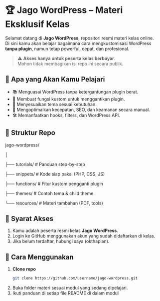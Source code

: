 # 🏆 Jago WordPress – Materi Eksklusif Kelas

Selamat datang di **Jago WordPress**, repositori resmi materi kelas online.  
Di sini kamu akan belajar bagaimana cara mengkustomisasi WordPress **tanpa plugin**, namun tetap powerful, cepat, dan profesional.

> ⚠️ **Akses hanya untuk peserta kelas berbayar**.  
> Mohon tidak membagikan isi repo ini secara publik.

## 🎯 Apa yang Akan Kamu Pelajari
- 📚 Menguasai WordPress tanpa ketergantungan plugin berat.
- 🔧 Membuat fungsi kustom untuk menggantikan plugin.
- 🎨 Menyesuaikan tema sesuai kebutuhan.
- 🚀 Mengoptimalkan kecepatan, SEO, dan keamanan secara manual.
- 🛠 Memanfaatkan hooks, filters, dan WordPress API.

## 📂 Struktur Repo
jago-wordpress/

│

├── tutorials/ # Panduan step-by-step

├── snippets/ # Kode siap pakai (PHP, CSS, JS)

├── functions/ # Fitur kustom pengganti plugin

├── themes/ # Contoh tema & child theme

└── resources/ # Materi tambahan (PDF, tools)


## 📜 Syarat Akses
1. Kamu adalah peserta resmi kelas **Jago WordPress**.
2. Login ke GitHub menggunakan akun yang sudah didaftarkan di kelas.
3. Jika belum terdaftar, hubungi saya (okthapian).

## 🚀 Cara Menggunakan
1. **Clone repo**
   ```bash
   git clone https://github.com/username/jago-wordpress.git
2. Buka folder materi sesuai modul yang sedang dipelajari.
3. Ikuti panduan di setiap file README di dalam modul
